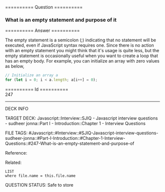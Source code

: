 ========== Question ==========  

### What is an empty statement and purpose of it  

========== Answer ==========  

The empty statement is a semicolon (;) indicating that no statement will be
executed, even if JavaScript syntax requires one. Since there is no action with
an empty statement you might think that it's usage is quite less, but the empty
statement is occasionally useful when you want to create a loop that has an
empty body. For example, you can initialize an array with zero values as below,

```javascript
// Initialize an array a
for (let i = 0; i < a.length; a[i++] = 0);
```

========== Id ==========  
247

---

DECK INFO

TARGET DECK: Javascript::Interview::SJIQ - Javascript interview questions - sudheer jonna::Part I - Introduction::Chapter 1 - Interview Questions

FILE TAGS: #Javascript::#Interview::#SJIQ-Javascript-interview-questions-sudheer-jonna::#Part-I-Introduction::#Chapter-1-Interview-Questions::#247-What-is-an-empty-statement-and-purpose-of

Reference:

Related:

```dataview
LIST
where file.name = this.file.name
```

QUESTION STATUS: Safe to store
